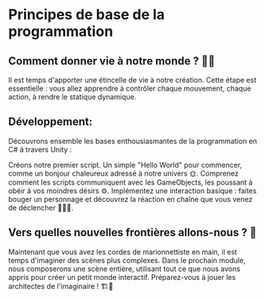 # Principes de base de la programmation
## Comment donner vie à notre monde ? 🤖✨
Il est temps d'apporter une étincelle de vie à notre création. Cette étape est essentielle : vous allez apprendre à contrôler chaque mouvement, chaque action, à rendre le statique dynamique.

## Développement:

Découvrons ensemble les bases enthousiasmantes de la programmation en C# à travers Unity :

Créons notre premier script. Un simple "Hello World" pour commencer, comme un bonjour chaleureux adressé à notre univers 🌞.
Comprenez comment les scripts communiquent avec les GameObjects, les poussant à obéir à vos moindres désirs ⚙️.
Implémentez une interaction basique : faites bouger un personnage et découvrez la réaction en chaîne que vous venez de déclencher 🏃‍♂️✨.

## Vers quelles nouvelles frontières allons-nous ? 🚀
Maintenant que vous avez les cordes de marionnettiste en main, il est temps d'imaginer des scènes plus complexes. Dans le prochain module, nous composerons une scène entière, utilisant tout ce que nous avons appris pour créer un petit monde interactif. Préparez-vous à jouer les architectes de l'imaginaire ! 🏗️🌟
